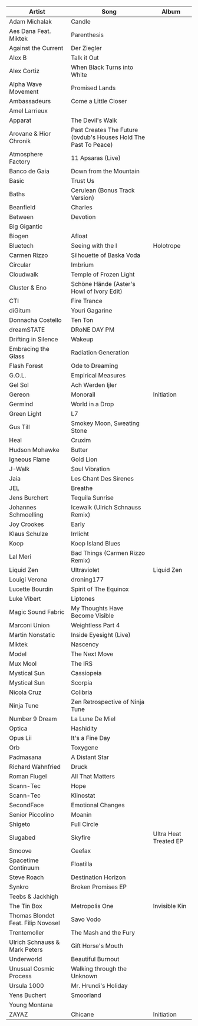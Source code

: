 [modeline]: # ( vim: set nospell: )

Artist                             | Song                                                            | Album
---------------------------------- | --------------------------------------------------------------- | --------------------------
Adam Michalak                      | Candle                                                          |
Aes Dana Feat. Miktek              | Parenthesis                                                     |
Against the Current                | Der Ziegler                                                     |
Alex B                             | Talk it Out                                                     |
Alex Cortiz                        | When Black Turns into White                                     |
Alpha Wave Movement                | Promised Lands                                                  |
Ambassadeurs                       | Come a Little Closer                                            |
Amel Larrieux                      |                                                                 |
Apparat                            | The Devil's Walk                                                |
Arovane & Hior Chronik             | Past Creates The Future (bvdub's Houses Hold The Past To Peace) |
Atmosphere Factory                 | 11 Apsaras (Live)                                               |
Banco de Gaia                      | Down from the Mountain                                          |
Basic                              | Trust Us                                                        |
Baths                              | Cerulean (Bonus Track Version)                                  |
Beanfield                          | Charles                                                         |
Between                            | Devotion                                                        |
Big Gigantic                       |                                                                 |
Biogen                             | Afloat                                                          |
Bluetech                           | Seeing with the I                                               | Holotrope
Carmen Rizzo                       | Silhouette of Baska Voda                                        |
Circular                           | Imbrium                                                         |
Cloudwalk                          | Temple of Frozen Light                                          |
Cluster & Eno                      | Schöne Hände (Aster's Howl of Ivory Edit)                       |
CTI                                | Fire Trance                                                     |
diGitum                            | Youri Gagarine                                                  |
Donnacha Costello                  | Ten Ton                                                         |
dreamSTATE                         | DRoNE DAY PM                                                    |
Drifting in Silence                | Wakeup                                                          |
Embracing the Glass                | Radiation Generation                                            |
Flash Forest                       | Ode to Dreaming                                                 |
G.O.L.                             | Empirical Measures                                              |
Gel Sol                            | Ach Werden Ijler                                                |
Gereon                             | Monorail                                                        | Initiation
Germind                            | World in a Drop                                                 |
Green Light                        | L7                                                              |
Gus Till                           | Smokey Moon, Sweating Stone                                     |
Heal                               | Cruxim                                                          |
Hudson Mohawke                     | Butter                                                          |
Igneous Flame                      | Gold Lion                                                       |
J-Walk                             | Soul Vibration                                                  |
Jaia                               | Les Chant Des Sirenes                                           |
JEL                                | Breathe                                                         |
Jens Burchert                      | Tequila Sunrise                                                 |
Johannes Schmoelling               | Icewalk (Ulrich Schnauss Remix)                                 |
Joy Crookes                        | Early                                                           |
Klaus Schulze                      | Irrlicht                                                        |
Koop                               | Koop Island Blues                                               |
Lal Meri                           | Bad Things (Carmen Rizzo Remix)                                 |
Liquid Zen                         | Ultraviolet                                                     | Liquid Zen
Louigi Verona                      | droning177                                                      |
Lucette Bourdin                    | Spirit of The Equinox                                           |
Luke Vibert                        | Liptones                                                        |
Magic Sound Fabric                 | My Thoughts Have Become Visible                                 |
Marconi Union                      | Weightless Part 4                                               |
Martin Nonstatic                   | Inside Eyesight (Live)                                          |
Miktek                             | Nascency                                                        |
Model                              | The Next Move                                                   |
Mux Mool                           | The IRS                                                         |
Mystical Sun                       | Cassiopeia                                                      |
Mystical Sun                       | Scorpia                                                         |
Nicola Cruz                        | Colibria                                                        |
Ninja Tune                         | Zen Retrospective of Ninja Tune                                 |
Number 9 Dream                     | La Lune De Miel                                                 |
Optica                             | Hashidity                                                       |
Opus Lii                           | It's a Fine Day                                                 |
Orb                                | Toxygene                                                        |
Padmasana                          | A Distant Star                                                  |
Richard Wahnfried                  | Druck                                                           | 
Roman Flugel                       | All That Matters                                                |
Scann-Tec                          | Hope                                                            |
Scann-Tec                          | Klinostat                                                       |
SecondFace                         | Emotional Changes                                               |
Senior Piccolino                   | Moanin                                                          |
Shigeto                            | Full Circle                                                     |
Slugabed                           | Skyfire                                                         | Ultra Heat Treated EP
Smoove                             | Ceefax                                                          |
Spacetime Continuum                | Floatilla                                                       |
Steve Roach                        | Destination Horizon                                             |
Synkro                             | Broken Promises EP                                              |
Teebs & Jackhigh                   |                                                                 |
The Tin Box                        | Metropolis One                                                  | Invisible Kin
Thomas Blondet Feat. Filip Novosel | Savo Vodo                                                       |
Trentemoller                       | The Mash and the Fury                                           |
Ulrich Schnauss & Mark Peters      | Gift Horse's Mouth                                              |
Underworld                         | Beautiful Burnout                                               |
Unusual Cosmic Process             | Walking through the Unknown                                     |
Ursula 1000                        | Mr. Hrundi's Holiday                                            |
Yens Buchert                       | Smoorland                                                       |
Young Montana                      |                                                                 |
ZAYAZ                              | Chicane                                                         | Initiation

